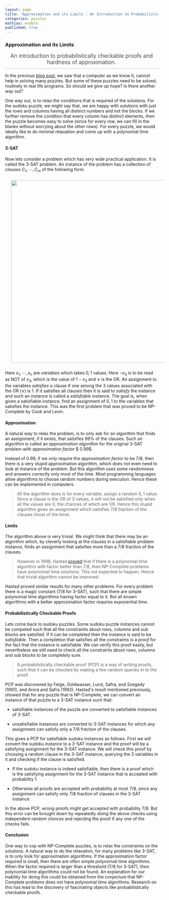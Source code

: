 ```yaml
---
layout: page
title: "Approximation and its Limits : An Introduction to Probabilistically Checkable Proofs and Hardness of Approximation"
categories: puzzles
mathjax: enable
published: true
---
```


### Approximation and its Limits
<span style="display: block; padding-bottom: 10px; font-size: 18px; text-align: center; font-weight: 300;
border-bottom: gray 1px dotted;">
An introduction to probabilistically checkable proofs and hardness of approximation.</span>


In the previous [blog post](/2014/puzzles.html), we saw that a computer as we know it, cannot help in 
solving many puzzles. But some of these puzzles need to be solved, routinely in real life programs.
So should we give up hope? Is there another way out?

One way out, is to relax the conditions that is required of the solutions. 
For the sudoku puzzle, we might say that, we are happy with solutions with
just the rows and columns having all distinct numbers and not the blocks.
If we further remove the condition that every column has distinct elements,
then the puzzle becomes easy to solve (since for every row, we can fill
in the blanks without worrying about the other rows). For every puzzle, 
we would ideally like to do minimal relaxation and come up with
a polynomial time algorithm.  

#### $3$-SAT

Now lets consider a problem which has very wide practical application. It
is called the $3$-SAT problem. An instance of the problem has a collection
of *clauses* $C_1,\cdots,C_m$ of the following form. 

<p style="text-align:center">
<img src="../../images/3SAT.png" width="600px" style="margin: 10px 20px"/> </p>

Here $x_1,\cdots, x_n$ are *variables* which takes  $0,1$ values. Here $\neg x_3$ is to be 
read as NOT of $x_3$, which is the value of $1- x_3$ and $\vee$ is the OR.
An assignment to the variables *satisfies* a clause if one among the $3$ values
associated with the OR ($\vee$) is $1$. If it satisfies all clauses then it is said
to *satisfy* the instance and such an instance is called a *satisfiable* instance.
 The goal is, when given a satisfiable instance,  find an
assignment of $0,1$ to the variables that satisfies the instance. This was the
first problem that was proved to be NP-Complete by Cook and Levin.

#### Approximation

A natural way to relax the problem, is to only ask for an algorithm that
finds an assignment, if it exists, that satisfies 
99% of the clauses. Such an algorithm is called an *approximation
algorithm* for the original $3$-SAT problem with *approximation factor*   $ 0.99$.


Instead of $0.99$, if we only require the *approximation factor* to be $7/8$,
then there is a very stupid approximation algorithm, which does not
even need to look at instance of the problem. But this algorithm uses some
randomness and answers correctly only most of the time. Most programming
languages allow algorithms to choose random numbers during execution. Hence
these can be implemented in computers.

>All the algorithm does is for every variable, assign a random $0,1$ value. Since
a clause is the OR of $3$ values, it will not be satisfied only
when all the values are $0$, the chances of which are $1/8$. Hence this
stupid algorithm gives an assignment which satisfies $7/8$ fraction of the 
clauses (most of the time).

#### Limits

The algorithm above is very trivial. We might think that there may be an algorithm 
 which, by cleverly looking at the clauses in a satisfiable problem instance, finds an assignment
 that satisfies more than a $7/8$ fraction of the clauses. 

>However in 1998, Hastad <a href="http://dl.acm.org/citation.cfm?id=502098&dl=ACM&coll=DL&CFID=468122525&CFTOKEN=86867583">proved</a> that if there is a polynomial time algorithm with
factor better than $7/8$, then NP-Complete problems have polynomial time
solutions. This not expected to happen. Hence that trivial algorithm 
cannot be improved.

Hastad proved similar results for many other problems. For every problem there is a magic constant
($7/8$ for $3$-SAT), such that there are simple polynomial time algorithms having factor equal to it. But
all known algorithms with a better approximation factor requires exponential time.

#### Probabilistically Checkable Proofs
Lets come back to sudoku puzzles. Some sudoku puzzle instances cannot be competed such that all 
the constraints about rows, columns and sub blocks are satisfied. If it can be completed
then the instance is said to be *satisfiable*. Then a completion that satisfies all the constraints
is a *proof* for the fact that the instance is satisfiable. We can verify this proof easily,
but nevertheless we still need to check all the constraints about rows, columns and sub blocks
to be completely sure. 

>A probabilistically checkable proof (PCP) is a way of writing proofs,
such that it can be checked by making a few random queries in to the proof.

PCP was discovered by Feige, Goldwasser, Lund, Safra, and Szegedy (1991), and Arora and Safra (1992).
Hastad's result mentioned previously, showed that for any puzzle that is NP-Complete, 
we can convert an instance of that puzzle to a $3$-SAT instance such that:

- satisfiable instances of the puzzle are converted to satisfiable instances of $3$-SAT.

- unsatisfiable instances are converted to $3$-SAT instances for which any assignment can satisfy only a $7/8$ fraction of the clauses.

This gives a PCP for satisfiable sudoku instances as follows. First we will convert the sudoku instance
to a $3$-SAT instance and the proof will be a satisfying assignment for the $3$-SAT instance. We
will check this proof by choosing a random clause in the $3$-SAT instance, querying the $3$ variables
in it and checking if the clause is satisfied. 

- If the sudoku instance is indeed satisfiable, then there is a proof which is the satisfying assignment for the $3$-SAT
instance that is accepted with probability $1$.

- Otherwise all proofs are accepted with probability at most $7/8$, since any assignment can satisfy only $7/8$ fraction of clauses in the $3$-SAT instance.

In the above PCP, wrong proofs might get accepted with probability $7/8$. But this error can be brought
down by repeatedly doing the above checks using independent random choices and rejecting the proof if any one of the
checks fails.

#### Conclusion

One way to cop with NP-Complete puzzles, is to relax the constraints on the solutions. A
natural way to do the relaxation, for many problems like $3$-SAT, is to only look for approximation
algorithms. If the approximation factor required is small, then there are often
simple polynomial time algorithms. When the factor required is larger than a threshold ($7/8$ for $3$-SAT),
then polynomial time algorithms could not be found. An explanation for our inability for doing
this could be obtained from the conjecture that NP-Complete problems does not have polynomial time algorithms.
Research on this has lead to the discovery of fascinating objects like  probabilistically checkable proofs.
 
